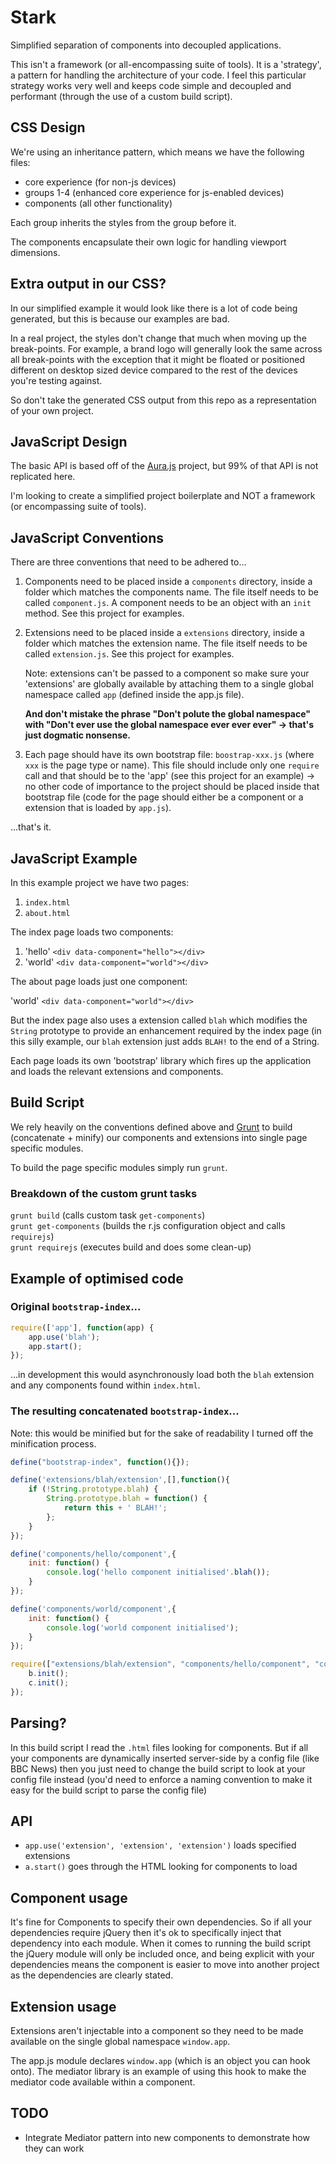 # Stark

Simplified separation of components into decoupled applications.

This isn't a framework (or all-encompassing suite of tools). It is a 'strategy', a pattern for handling the architecture of your code. I feel this particular strategy works very well and keeps code simple and decoupled and performant (through the use of a custom build script).

## CSS Design

We're using an inheritance pattern, which means we have the following files:

- core experience (for non-js devices)
- groups 1-4 (enhanced core experience for js-enabled devices)
- components (all other functionality)

Each group inherits the styles from the group before it.

The components encapsulate their own logic for handling viewport dimensions.

## Extra output in our CSS?

In our simplified example it would look like there is a lot of code being generated, but this is because our examples are bad.

In a real project, the styles don't change that much when moving up the break-points. For example, a brand logo will generally look the same across all break-points with the exception that it might be floated or positioned different on desktop sized device compared to the rest of the devices you're testing against.

So don't take the generated CSS output from this repo as a representation of your own project.

## JavaScript Design

The basic API is based off of the [Aura.js](https://github.com/aurajs/aura) project, but 99% of that API is not replicated here.

I'm looking to create a simplified project boilerplate and NOT a framework (or encompassing suite of tools).

## JavaScript Conventions

There are three conventions that need to be adhered to...

1. Components need to be placed inside a `components` directory, inside a folder which matches the components name. The file itself needs to be called `component.js`. A component needs to be an object with an `init` method. See this project for examples.

2. Extensions need to be placed inside a `extensions` directory, inside a folder which matches the extension name. The file itself needs to be called `extension.js`. See this project for examples. 

	Note: extensions can't be passed to a component so make sure your 'extensions' are globally available by attaching them to a single global namespace called `app` (defined inside the app.js file). 
	
	**And don't mistake the phrase "Don't polute the global namespace" with "Don't ever use the global namespace ever ever ever" -> that's just dogmatic nonsense.**

3. Each page should have its own bootstrap file: `boostrap-xxx.js` (where `xxx` is the page type or name). This file should include only one `require` call and that should be to the 'app' (see this project for an example) -> no other code of importance to the project should be placed inside that bootstrap file (code for the page should either be a component or a extension that is loaded by `app.js`).

...that's it.

## JavaScript Example

In this example project we have two pages:

1. `index.html`
2. `about.html`

The index page loads two components:

1. 'hello' `<div data-component="hello"></div>`
2. 'world' `<div data-component="world"></div>`

The about page loads just one component:

'world' `<div data-component="world"></div>`

But the index page also uses a extension called `blah` which modifies the `String` prototype to provide an enhancement required by the index page (in this silly example, our `blah` extension just adds `BLAH!` to the end of a String.

Each page loads its own 'bootstrap' library which fires up the application and loads the relevant extensions and components.

## Build Script

We rely heavily on the conventions defined above and [Grunt](http://gruntjs.com/) to build (concatenate + minify) our components and extensions into single page specific modules.

To build the page specific modules simply run `grunt`.

### Breakdown of the custom grunt tasks

`grunt build` (calls custom task `get-components`)  
`grunt get-components` (builds the r.js configuration object and calls `requirejs`)  
`grunt requirejs` (executes build and does some clean-up)

## Example of optimised code

### Original `bootstrap-index`...

```js
require(['app'], function(app) {
    app.use('blah');
    app.start();
});
```

...in development this would asynchronously load both the `blah` extension and any components found within `index.html`.

### The resulting concatenated `bootstrap-index`...

Note: this would be minified but for the sake of readability I turned off the minification process.

```js
define("bootstrap-index", function(){});

define('extensions/blah/extension',[],function(){
    if (!String.prototype.blah) {
        String.prototype.blah = function() {
            return this + ' BLAH!';
        };
    }
});

define('components/hello/component',{
    init: function() {
        console.log('hello component initialised'.blah());
    }
});

define('components/world/component',{
    init: function() {
        console.log('world component initialised');
    }
});

require(["extensions/blah/extension", "components/hello/component", "components/world/component"], function(a,b,c){
    b.init();
    c.init();
});

```

## Parsing?

In this build script I read the `.html` files looking for components. But if all your components are dynamically inserted server-side by a config file (like BBC News) then you just need to change the build script to look at your config file instead (you'd need to enforce a naming convention to make it easy for the build script to parse the config file)

## API

- `app.use('extension', 'extension', 'extension')` loads specified extensions
- `a.start()` goes through the HTML looking for components to load

## Component usage

It's fine for Components to specify their own dependencies. So if all your dependencies require jQuery then it's ok to specifically inject that dependency into each module. When it comes to running the build script the jQuery module will only be included once, and being explicit with your dependencies means the component is easier to move into another project as the dependencies are clearly stated.

## Extension usage

Extensions aren't injectable into a component so they need to be made available on the single global namespace `window.app`.

The app.js module declares `window.app` (which is an object you can hook onto). The mediator library is an example of using this hook to make the mediator code available within a component.

## TODO

- Integrate Mediator pattern into new components to demonstrate how they can work